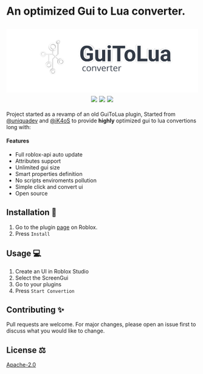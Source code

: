 # An optimized Gui to Lua converter.

<h2 align="center"> 
  <a href="https://create.roblox.com/marketplace/asset/10139235293/GuiToLuaConverter">
    <img src="logo_outlined.png" width="700" alt="G2L logo">
  </a>
  <br>
  <img src="https://img.shields.io/github/stars/uniquadev/GuiToLuaConverter?color=%238dc776&labelColor=%23101415&style=for-the-badge">
  <img src="https://img.shields.io/github/forks/uniquadev/GuiToLuaConverter?color=%2384a0c6&labelColor=%23101415&style=for-the-badge">
  <img src="https://img.shields.io/github/repo-size/uniquadev/GuiToLuaConverter?color=%23f65b5b&labelColor=%23101415&style=for-the-badge">
</h2>

Project started as a revamp of an old GuiToLua plugin, Started from [@uniquadev](https://github.com/uniquadev) and [@iK4oS](https://github.com/ik4oS) to provide **highly** optimized gui to lua convertions long with:
#### Features
* Full roblox-api auto update
* Attributes support
* Unlimited gui size
* Smart properties definition
* No scripts enviroments pollution
* Simple click and convert ui
* Open source

## Installation 🧰

1. Go to the plugin [page](https://create.roblox.com/marketplace/asset/10139235293/GuiToLuaConverter) on Roblox.
1. Press `Install`

## Usage 💻

1. Create an UI in Roblox Studio
1. Select the ScreenGui
1. Go to your plugins
1. Press `Start Convertion`


## Contributing ✨
Pull requests are welcome. For major changes, please open an issue first to discuss what you would like to change.

## License ⚖
[Apache-2.0](https://choosealicense.com/licenses/apache-2.0/)

